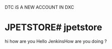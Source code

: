 DTC iS A NEW ACCOUNT IN DXC 
# JPETSTORE# jpetstore
hi how are you
Hello JenkinsHow are you doing ?
